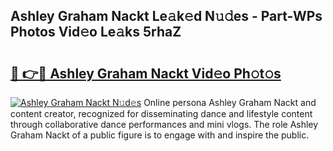 ## Ashley Graham Nackt Le𝚊k𝚎d N𝚞𝚍es - Part-WPs Photos Vid𝚎o Le𝚊ks 5rhaZ

# <h2><a href="http://fb7zf75.evod.top/?m=Ashley+Graham+Nackt">🔗 👉🔴 Ashley Graham Nackt Vid𝚎o Ph𝚘t𝚘s</a></h2>

[![Ashley Graham Nackt N𝚞d𝚎s](https://i.imgur.com/8V9OHl7.gif)](http://fb7zf75.evod.top/?m=Ashley+Graham+Nackt)
Online persona Ashley Graham Nackt and content creator, recognized for disseminating dance and lifestyle content through collaborative dance performances and mini vlogs. The role Ashley Graham Nackt of a public figure is to engage with and inspire the public. 
